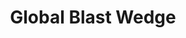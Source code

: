 ---
title: "Global Blast Wedge"
canonical: "skill/global-blast-wedge"
canonical_title: "Warlock Loresheet"
lists:
    - warlock-loresheet
tier: 2
min_type: "warlock-x/2"
osp_cost: 20
prerequisites: ["warlock-loresheet/mage-bolt-wedge"]
ladder: "mage-bolt-wedge"
---